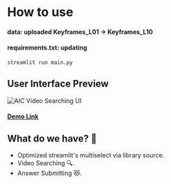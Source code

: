 # How to use

#### data: uploaded Keyframes_L01 -> Keyframes_L10

#### requirements.txt: updating

`streamlit run main.py`

## User Interface Preview

![](utilities/user_interface.png "AIC Video Searching UI")

#### [Demo Link](https://youtu.be/NfWW7_T-2Ik?si=OrRdR04h6z974WMF)

## What do we have? 👀

- Optimized streamlit's multiselect via library source.
- Video Searching 🔍.
- Answer Submitting 😻.
